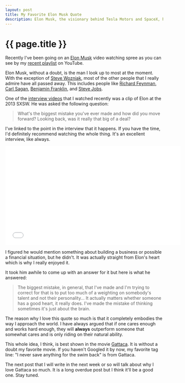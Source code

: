```yaml
---
layout: post
title: My Favorite Elon Musk Quote
description: Elon Musk, the visionary behind Tesla Motors and SpaceX, has a cool quote at SXSW 13, he said he tries to put someone's heart above their brain when evaluating someone.
---
```


{{ page.title }}
================

Recently I've been going on an [Elon Musk][elon] video watching spree as you can see by
my [recent playlist][playlist] on YouTube.

Elon Musk, without a doubt, is the man I look up to most at the moment. With the
exception of [Steve Wozniak][woz], most of the other people that I really admire
have all passed away. This includes people like [Richard Feynman][feynman], [Carl Sagan][sagan],
[Benjamin Franklin][franklin], and [Steve Jobs][jobs].

One of the [interview videos][video] that I watched recently was a clip of Elon
at the 2013 SXSW. He was asked the following question:

> What's the biggest mistake you've ever made and how did you move
> forward? Looking back, was it really that big of a deal?

I've linked to the point in the interview that it happens. If you have the time,
I'd definitely recommend watching the whole thing. It's an excellent interview,
like always.

<div class="gallery medium">
    <iframe width="560" height="315" src="//www.youtube.com/embed/1sumVEEAZ_w?rel=0&start=3131&end=&autoplay=0" frameborder="0" allowfullscreen></iframe>
</div>

I figured he would mention something about building a business or possible a
financial situation, but he didn't. It was actually straight from Elon's heart
which is why I really enjoyed it.

It took him awhile to come up with an answer for it but here is what he
answered:

> The biggest mistake, in general, that I've made and I'm trying to correct for
> that is to put too much of a weighting on somebody's talent and not their
> personality... It actually matters whether someone has a good heart, it really
> does. I've made the mistake of thinking sometimes it's just about the brain.

The reason why I love this quote so much is that it completely embodies the way
I approach the world. I have always argued that if one cares enough and works
hard enough, they will **always** outperform someone that somewhat cares and is
only riding on their natural ability.

This whole idea, I think, is best shown in the movie [Gattaca][gattaca]. It is
without a doubt my favorite movie. If you haven't Googled it by now, my favorite
tag line: "I never save anything for the swim back" is from Gattaca.

The next post that I will write in the next week or so will talk about why I
love Gattaca so much. It is a long overdue post but I think it'll be a good one.
Stay tuned.

[elon]: http://en.wikipedia.org/wiki/Elon_Musk
[feynman]: http://en.wikipedia.org/wiki/Richard_Feynman
[sagan]: http://en.wikipedia.org/wiki/Carl_Sagan
[franklin]: http://en.wikipedia.org/wiki/Benjamin_Franklin
[woz]: http://en.wikipedia.org/wiki/Steve_Wozniak
[jobs]: http://en.wikipedia.org/wiki/Steve_Jobs
[playlist]: http://www.youtube.com/playlist?list=PLa4Rb2NzNbLV6nyxCaY52Xi6CVHFMmD75
[video]: http://youtu.be/1sumVEEAZ_w
[gattaca]: http://en.wikipedia.org/wiki/Gattaca
